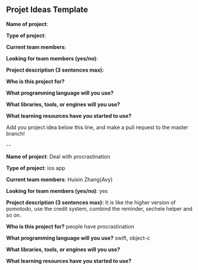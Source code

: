 ## Projet Ideas Template

**Name of project**:

**Type of project**:

**Current team members**:

**Looking for team members (yes/no)**:

**Project description (3 sentences max):**

**Who is this project for?**

**What programming language will you use?**

**What libraries, tools, or engines will you use?**

**What learning resources have you started to use?**

Add you project idea below this line, and make a pull request to the master branch!

--


**Name of project**: Deal with procrastination

**Type of project**: ios app

**Current team members**: Huixin Zhang(Avy)

**Looking for team members (yes/no)**: yes

**Project description (3 sentences max):** It is like the higher version of pomotodo, use the credit system, combind the reminder, sechele helper and so on.

**Who is this project for?** people have procrastination

**What programming language will you use?** swift, object-c

**What libraries, tools, or engines will you use?**

**What learning resources have you started to use?** 